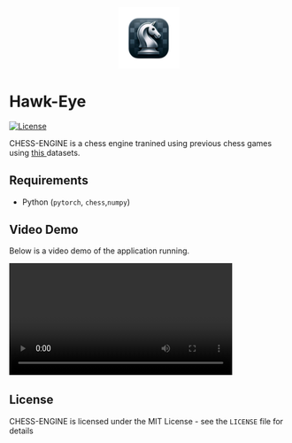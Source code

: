 <div align="center">
  <img src="logo.png" alt=" " width="22%">
</div>

# Hawk-Eye

[![License](http://img.shields.io/badge/license-MIT-blue.svg)](https://github.com/natisitotaw/Hawk-Eye-/blob/main/LICENSE)

CHESS-ENGINE is a chess engine tranined using previous chess games using [this ](https://database.lichess.org/) datasets.



## Requirements

- Python (`pytorch`, `chess`,`numpy`)

## Video Demo
Below is a video demo of the application running.

<video width="80%" controls>
  <source src="https://github.com/natisitotaw/Chess-Engine/blob/main/sample_game.mp4" type="video/mp4">
  Your browser does not support the video tag.
</video>

## License

CHESS-ENGINE is licensed under the MIT License - see the `LICENSE` file for details
